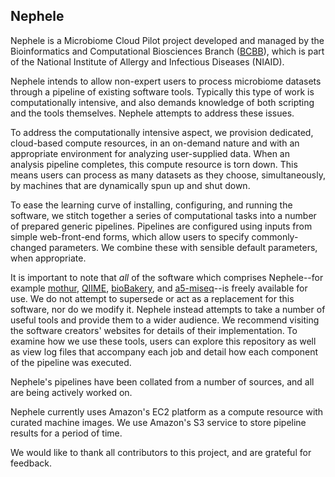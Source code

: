 ## Nephele
Nephele is a Microbiome Cloud Pilot project developed and managed by the Bioinformatics and Computational Biosciences Branch ([BCBB](http://www.niaid.nih.gov/about/organization/odoffices/omo/ocicb/pages/bcbb.aspx)), which is part of the National Institute of Allergy and Infectious Diseases (NIAID).

Nephele intends to allow non-expert users to process microbiome datasets through a pipeline of existing software tools. Typically this type of work is computationally intensive, and also demands knowledge of both scripting and the tools themselves. Nephele attempts to address these issues.

To address the computationally intensive aspect, we provision dedicated, cloud-based compute resources, in an on-demand nature and with an appropriate environment for analyzing user-supplied data. When an analysis pipeline completes, this compute resource is torn down. This means users can process as many datasets as they choose, simultaneously, by machines that are dynamically spun up and shut down.

To ease the learning curve of installing, configuring, and running the software, we stitch together a series of computational tasks into a number of prepared generic pipelines. Pipelines are configured using inputs from simple web-front-end forms, which allow users to specify commonly-changed parameters. We combine these with sensible default parameters, when appropriate.

It is important to note that *all* of the software which comprises Nephele--for example [mothur](http://www.mothur.org/), [QIIME](http://qiime.org/), [bioBakery](https://bitbucket.org/biobakery/biobakery/wiki/Home), and [a5-miseq](https://sourceforge.net/projects/ngopt/)--is freely available for use. We do not attempt to supersede or act as a replacement for this software, nor do we modify it. Nephele instead attempts to take a number of useful tools and provide them to a wider audience. We recommend visiting the software creators' websites for details of their implementation. To examine how we use these tools, users can explore this repository as well as view log files that accompany each job and detail how each component of the pipeline was executed.

Nephele's pipelines have been collated from a number of sources, and all are being actively worked on.

Nephele currently uses Amazon's EC2 platform as a compute resource with curated machine images. We use Amazon's S3 service to store pipeline results for a period of time.

We would like to thank all contributors to this project, and are grateful for feedback.
